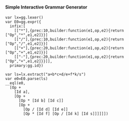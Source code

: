 <link rel="stylesheet" href="/css/markdown.css"></link>


#### Simple Interactive Grammar Generator

    var lx=gg.lexer()
    var E0=gg.expr({
      infix:[
        [["*"],{prec:10,builder:function(e1,op,e2){return ["Op","*",e1,e2]}}]
        [["/"],{prec:10,builder:function(e1,op,e2){return ["Op","/",e1,e2]}}]
        [["+"],{prec:20,builder:function(e1,op,e2){return ["Op","+",e1,e2]}}]
        [["-"],{prec:20,builder:function(e1,op,e2){return ["Op","+",e1,e2]}}]],
      primary:gg.id})
    
    var ls=lx.extract("a+b*c+d/e+f*k/s")
    var e0=E0.parse(ls)
    __eql(e0,
      [Op +
        [Id a],
        [Op +
          [Op * [Id b] [Id c]]
          [Op +
            [Op / [Id d] [Id e]] 
            [Op * [Id f] [Op / [Id k] [Id s]]]]]])

    
      

